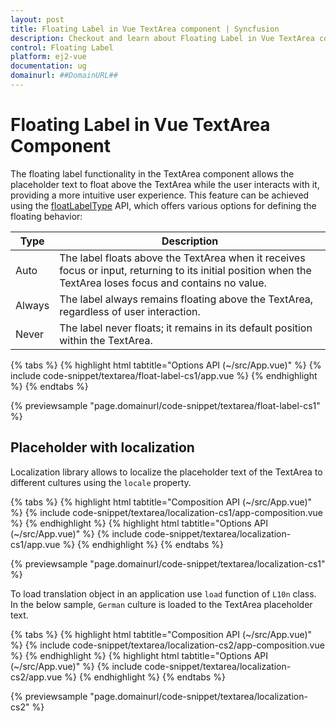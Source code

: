 ```yaml
---
layout: post
title: Floating Label in Vue TextArea component | Syncfusion
description: Checkout and learn about Floating Label in Vue TextArea component of Syncfusion Essential JS 2 and more.
control: Floating Label 
platform: ej2-vue
documentation: ug
domainurl: ##DomainURL##
---
```


# Floating Label in Vue TextArea Component

The floating label functionality in the TextArea component allows the placeholder text to float above the TextArea while the user interacts with it, providing a more intuitive user experience. This feature can be achieved using the [floatLabelType](https://ej2.syncfusion.com/vue/documentation/api/textarea/#floatLabelType) API, which offers various options for defining the floating behavior:

| Type  | Description |
| -- | -- |
| Auto  | The label floats above the TextArea when it receives focus or input, returning to its initial position when the TextArea loses focus and contains no value. |
| Always | The label always remains floating above the TextArea, regardless of user interaction. |
| Never | The label never floats; it remains in its default position within the TextArea. |

{% tabs %}
{% highlight html tabtitle="Options API (~/src/App.vue)" %}
{% include code-snippet/textarea/float-label-cs1/app.vue %}
{% endhighlight %}
{% endtabs %}

{% previewsample "page.domainurl/code-snippet/textarea/float-label-cs1" %}

## Placeholder with localization

Localization library allows to localize the placeholder text of the TextArea to different cultures using the `locale` property.

{% tabs %}
{% highlight html tabtitle="Composition API (~/src/App.vue)" %}
{% include code-snippet/textarea/localization-cs1/app-composition.vue %}
{% endhighlight %}
{% highlight html tabtitle="Options API (~/src/App.vue)" %}
{% include code-snippet/textarea/localization-cs1/app.vue %}
{% endhighlight %}
{% endtabs %}

{% previewsample "page.domainurl/code-snippet/textarea/localization-cs1" %}

To load translation object in an application use `load` function of `L10n` class.
In the below sample, `German` culture is loaded to the TextArea placeholder text.

{% tabs %}
{% highlight html tabtitle="Composition API (~/src/App.vue)" %}
{% include code-snippet/textarea/localization-cs2/app-composition.vue %}
{% endhighlight %}
{% highlight html tabtitle="Options API (~/src/App.vue)" %}
{% include code-snippet/textarea/localization-cs2/app.vue %}
{% endhighlight %}
{% endtabs %}

{% previewsample "page.domainurl/code-snippet/textarea/localization-cs2" %}